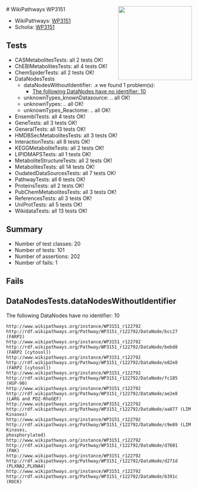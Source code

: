 <img style="float: right; width: 200px" src="https://upload.wikimedia.org/wikipedia/commons/thumb/8/83/Wplogo_with_text_500.png/640px-Wplogo_with_text_500.png" />
# WikiPathways WP3151

* WikiPathways: [WP3151](https://new.wikipathways.org/pathways/WP3151)
* Scholia: [WP3151](https://scholia.toolforge.org/wikipathways/WP3151)
## Tests
* CASMetabolitesTests: all 2 tests OK!
* ChEBIMetabolitesTests: all 4 tests OK!
* ChemSpiderTests: all 2 tests OK!
* DataNodesTests
    * dataNodesWithoutIdentifier: .x we found 1 problem(s):
        * [The following DataNodes have no identifier: 10](#8792c490)
    * unknownTypes_knownDatasource: .. all OK!
    * unknownTypes: .. all OK!
    * unknownTypes_Reactome: .. all OK!
* EnsemblTests: all 4 tests OK!
* GeneTests: all 3 tests OK!
* GeneralTests: all 13 tests OK!
* HMDBSecMetabolitesTests: all 3 tests OK!
* InteractionTests: all 8 tests OK!
* KEGGMetaboliteTests: all 2 tests OK!
* LIPIDMAPSTests: all 1 tests OK!
* MetaboliteStructureTests: all 2 tests OK!
* MetabolitesTests: all 14 tests OK!
* OudatedDataSourcesTests: all 7 tests OK!
* PathwayTests: all 6 tests OK!
* ProteinsTests: all 2 tests OK!
* PubChemMetabolitesTests: all 3 tests OK!
* ReferencesTests: all 3 tests OK!
* UniProtTests: all 5 tests OK!
* WikidataTests: all 13 tests OK!


## Summary

* Number of test classes: 20
* Number of tests: 101
* Number of assertions: 202
* Number of fails: 1

## Fails

<a name="8792c490" />

## DataNodesTests.dataNodesWithoutIdentifier

The following DataNodes have no identifier: 10
```
http://www.wikipathways.org/instance/WP3151_r122792 http://rdf.wikipathways.org/Pathway/WP3151_r122792/DataNode/bcc27 (FARP2)
http://www.wikipathways.org/instance/WP3151_r122792 http://rdf.wikipathways.org/Pathway/WP3151_r122792/DataNode/bebd8 (FARP2 [cytosol])
http://www.wikipathways.org/instance/WP3151_r122792 http://rdf.wikipathways.org/Pathway/WP3151_r122792/DataNode/e82e8 (FARP2 [cytosol])
http://www.wikipathways.org/instance/WP3151_r122792 http://rdf.wikipathways.org/Pathway/WP3151_r122792/DataNode/fc185 (HSP-90)
http://www.wikipathways.org/instance/WP3151_r122792 http://rdf.wikipathways.org/Pathway/WP3151_r122792/DataNode/ae2e8 (LARG and PDZ-RhoGEF)
http://www.wikipathways.org/instance/WP3151_r122792 http://rdf.wikipathways.org/Pathway/WP3151_r122792/DataNode/aa877 (LIM Kinases)
http://www.wikipathways.org/instance/WP3151_r122792 http://rdf.wikipathways.org/Pathway/WP3151_r122792/DataNode/c9e89 (LIM Kinases,
phosphorylated)
http://www.wikipathways.org/instance/WP3151_r122792 http://rdf.wikipathways.org/Pathway/WP3151_r122792/DataNode/d7601 (PAK)
http://www.wikipathways.org/instance/WP3151_r122792 http://rdf.wikipathways.org/Pathway/WP3151_r122792/DataNode/d271d (PLXNA2,PLXNA4)
http://www.wikipathways.org/instance/WP3151_r122792 http://rdf.wikipathways.org/Pathway/WP3151_r122792/DataNode/b391c (ROCK)
```

